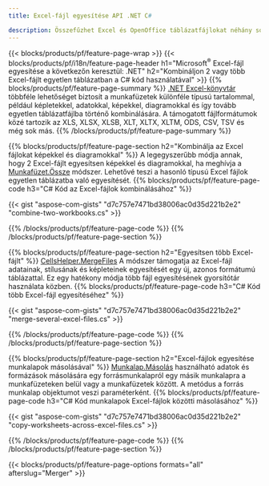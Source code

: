 ```yaml
---
title: Excel-fájl egyesítése API .NET C#

description: Összefűzhet Excel és OpenOffice táblázatfájlokat néhány sornyi C# kóddal.
---
```

{{< blocks/products/pf/feature-page-wrap >}}
{{< blocks/products/pf/i18n/feature-page-header h1="Microsoft<sup>&reg;</sup> Excel-fájl egyesítése a következőn keresztül: .NET" h2="Kombináljon 2 vagy több Excel-fájlt egyetlen táblázatban a C# kód használatával" >}}
{{% blocks/products/pf/feature-page-summary %}}
[.NET Excel-könyvtár](/cells/net/) többféle lehetőséget biztosít a munkafüzetek különféle típusú tartalommal, például képletekkel, adatokkal, képekkel, diagramokkal és így tovább egyetlen táblázatfájlba történő kombinálására. A támogatott fájlformátumok közé tartozik az XLS, XLSX, XLSB, XLT, XLTX, XLTM, ODS, CSV, TSV és még sok más.
{{% /blocks/products/pf/feature-page-summary %}}

{{% blocks/products/pf/feature-page-section h2="Kombinálja az Excel fájlokat képekkel és diagramokkal" %}}
A legegyszerűbb módja annak, hogy 2 Excel-fájlt egyesítsen képekkel és diagramokkal, ha meghívja a [Munkafüzet.Össze](https://reference.aspose.com/cells/net/aspose.cells/workbook/methods/combine) módszer. Lehetővé teszi a hasonló típusú Excel fájlok egyetlen táblázatba való egyesítését.
{{% blocks/products/pf/feature-page-code h3="C# Kód az Excel-fájlok kombinálásához" %}}

{{< gist "aspose-com-gists" "d7c757e7471bd38006ac0d35d221b2e2" "combine-two-workbooks.cs" >}}

{{% /blocks/products/pf/feature-page-code %}}
{{% /blocks/products/pf/feature-page-section %}}

{{% blocks/products/pf/feature-page-section h2="Egyesítsen több Excel-fájlt" %}}
[CellsHelper.MergeFiles](https://reference.aspose.com/cells/net/aspose.cells/cellshelper/methods/mergefiles) A módszer támogatja az Excel-fájl adatainak, stílusának és képleteinek egyesítését egy új, azonos formátumú táblázattal. Ez egy hatékony módja több fájl egyesítésének gyorsítótár használata közben. 
{{% blocks/products/pf/feature-page-code h3="C# Kód több Excel-fájl egyesítéséhez" %}}

{{< gist "aspose-com-gists" "d7c757e7471bd38006ac0d35d221b2e2" "merge-several-excel-files.cs" >}}

{{% /blocks/products/pf/feature-page-code %}}
{{% /blocks/products/pf/feature-page-section %}}

{{% blocks/products/pf/feature-page-section h2="Excel-fájlok egyesítése munkalapok másolásával" %}}
[Munkalap.Másolás](https://reference.aspose.com/cells/net/aspose.cells/worksheet/methods/copy/index) használható adatok és formázások másolására egy forrásmunkalapról egy másik munkalapra a munkafüzeteken belül vagy a munkafüzetek között. A metódus a forrás munkalap objektumot veszi paraméterként.
{{% blocks/products/pf/feature-page-code h3="C# Kód munkalapok Excel-fájlok közötti másolásához" %}}

{{< gist "aspose-com-gists" "d7c757e7471bd38006ac0d35d221b2e2" "copy-worksheets-across-excel-files.cs" >}}

{{% /blocks/products/pf/feature-page-code %}}
{{% /blocks/products/pf/feature-page-section %}}

{{< blocks/products/pf/feature-page-options formats="all" afterslug="Merger" >}}
